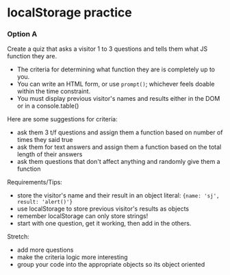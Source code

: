 # localStorage practice

### Option A
Create a quiz that asks a visitor 1 to 3 questions and tells them what JS function they are.
- The criteria for determining what function they are is completely up to you.
- You can write an HTML form, or use `prompt()`; whichever feels doable within the time constraint.
- You must display previous visitor's names and results either in the DOM or in a console.table()

Here are some suggestions for criteria:
- ask them 3 t/f questions and assign them a function based on number of times they said true
- ask them for text answers and assign them a function based on the total length of their answers
- ask them questions that don't affect anything and randomly give them a function

Requirements/Tips:
- store the visitor's name and their result in an object literal: `{name: 'sj', result: 'alert()'}`
- use localStorage to store previous visitor's results as objects
- remember localStorage can only store strings!
- start with one question, get it working, then add in the others.

Stretch: 
- add more questions
- make the criteria logic more interesting
- group your code into the appropriate objects so its object oriented
